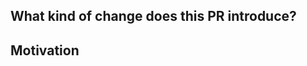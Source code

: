 <!-- Thanks for submitting a pull request! -->

## What kind of change does this PR introduce?

<!-- E.g. a bugfix, feature, refactoring, build, etc. -->

<!-- Try to link to an open issue for more information. -->

## Motivation

<!-- E.g. What existing problem does the pull request solve? -->
